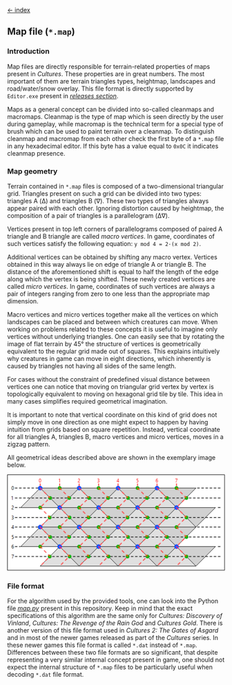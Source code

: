 [← index](../index.md)

## Map file (`*.map`)

### Introduction

Map files are directly responsible for terrain-related properties of maps
present in *Cultures*. These properties are in great numbers. The most
important of them are terrain triangles types, heightmap, landscapes and
road/water/snow overlay. This file format is directly supported by
`Editor.exe` present in [*releases section*](https://github.com/Mikulus6/Cultures-map-editor/releases).

Maps as a general concept can be divided into so-called cleanmaps and
macromaps. Cleanmap is the type of map which is seen directly by the user
during gameplay, while macromap is the technical term for a special type of
brush which can be used to paint terrain over a cleanmap. To distinguish
cleanmap and macromap from each other check the first byte of a `*.map` file
in any hexadecimal editor. If this byte has a value equal to `0x0C` it
indicates cleanmap presence.

### Map geometry

Terrain contained in `*.map` files is composed of a two-dimensional triangular
grid. Triangles present on such a grid can be divided into two types: triangles
A (Δ) and triangles B (∇). These two types of triangles always appear paired
with each other. Ignoring distortion caused by heightmap, the composition of a
pair of triangles is a parallelogram (Δ∇).

Vertices present in top left corners of parallelograms composed of paired A
triangle and B triangle are called *macro vertices*. In game, coordinates of
such vertices satisfy the following equation: `y mod 4 = 2·(x mod 2)`.

Additional vertices can be obtained by shifting any macro vertex. Vertices
obtained in this way always lie on edge of triangle A or triangle B. The
distance of the aforementioned shift is equal to half the length of the edge
along which the vertex is being shifted. These newly created vertices are
called *micro vertices*. In game, coordinates of such vertices are always a
pair of integers ranging from zero to one less than the appropriate map
dimension.

Macro vertices and micro vertices together make all the vertices on which
landscapes can be placed and between which creatures can move. When working
on problems related to these concepts it is useful to imagine only vertices
without underlying triangles. One can easily see that by rotating the image of
flat terrain by 45° the structure of vertices is geometrically equivalent to
the regular grid made out of squares. This explains intuitively why creatures
in game can move in eight directions, which inherently is caused by triangles
not having all sides of the same length.

For cases without the constraint of predefined visual distance between
vertices one can notice that moving on triangular grid vertex by vertex is
topologically equivalent to moving on hexagonal grid tile by tile. This idea
in many cases simplifies required geometrical imagination.

It is important to note that vertical coordinate on this kind of grid does not
simply move in one direction as one might expect to happen by having intuition
from grids based on square repetition. Instead, vertical coordinate for all
triangles A, triangles B, macro vertices and micro vertices, moves in a zigzag
pattern.

All geometrical ideas described above are shown in the exemplary image below.

![map terrain](../assets/map_terrain.png)

### File format

For the algorithm used by the provided tools, one can look into the Python
file [*map.py*](../../map.py) present in this repository. Keep in mind that
the exact specifications of this algorithm are the same only for *Cultures:
Discovery of Vinland*, *Cultures: The Revenge of the Rain God* and *Cultures
Gold*. There is another version of this file format used in *Cultures 2: The
Gates of Asgard* and in most of the newer games released as part of the
*Cultures* series. In these newer games this file format is called `*.dat`
instead of `*.map`. Differences between these two file formats are so
significant, that despite representing a very similar internal concept present
in game, one should not expect the internal structure of `*.map` files to be
particularly useful when decoding `*.dat` file format.